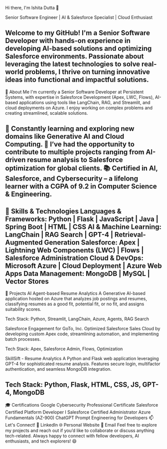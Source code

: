 Hi there, I'm Ishita Dutta 👋

Senior Software Engineer | AI & Salesforce Specialist | Cloud Enthusiast

Welcome to my GitHub! I'm a Senior Software Developer with hands-on experience in developing AI-based solutions and optimizing Salesforce environments. Passionate about leveraging the latest technologies to solve real-world problems, I thrive on turning innovative ideas into functional and impactful solutions.
-------------------------------------------------------------------------------------------------------------------------------------------------------------------------------------------------
🚀 About Me
I'm currently a Senior Software Developer at Persistent Systems, with expertise in Salesforce Development (Apex, LWC, Flows), AI-based applications using tools like LangChain, RAG, and Streamlit, and cloud deployments on Azure. I enjoy working on complex problems and creating streamlined, scalable solutions.

🌱 Constantly learning and exploring new domains like Generative AI and Cloud Computing.
💼 I’ve had the opportunity to contribute to multiple projects ranging from AI-driven resume analysis to Salesforce optimization for global clients.
📚 Certified in AI, Salesforce, and Cybersecurity – a lifelong learner with a CGPA of 9.2 in Computer Science & Engineering.
--------------------------------------------------------------------------------------------------------------------------------------------------------------------------------------------------

🔧 Skills & Technologies
Languages & Frameworks: Python | Flask | JavaScript | Java | Spring Boot | HTML | CSS
AI & Machine Learning: LangChain | RAG Search | GPT-4 | Retrieval-Augmented Generation
Salesforce: Apex | Lightning Web Components (LWC) | Flows | Salesforce Administration
Cloud & DevOps: Microsoft Azure | Cloud Deployment | Azure Web Apps
Data Management: MongoDB | MySQL | Vector Stores
--------------------------------------------------------------------------------------------------------------------------------------------------------------------------------------------------

🌟 Projects
AI Agent-based Resume Analytics
A Generative AI-based application hosted on Azure that analyzes job postings and resumes, classifying resumes as a good fit, potential fit, or no fit, and assigns suitability scores.

Tech Stack: Python, Streamlit, LangChain, Azure, Agents, RAG Search

Salesforce Engagement for GoTo, Inc.
Optimized Salesforce Sales Cloud by developing custom Apex code, streamlining automation, and implementing batch processes.

Tech Stack: Apex, Salesforce Admin, Flows, Optimization

SkillSift - Resume Analytics
A Python and Flask web application leveraging GPT-4 for sophisticated resume analysis. Features secure login, multifactor authentication, and seamless MongoDB integration.

Tech Stack: Python, Flask, HTML, CSS, JS, GPT-4, MongoDB
--------------------------------------------------------------------------------------------------------------------------------------------------------------------------------------------------

🎓 Certifications
Google Cybersecurity Professional Certificate
Salesforce Certified Platform Developer I
Salesforce Certified Administrator
Azure Fundamentals (AZ-900)
ChatGPT Prompt Engineering for Developers
📫 Let's Connect!
💼 LinkedIn
🌐 Personal Website
📧 Email
Feel free to explore my projects and reach out if you’d like to collaborate or discuss anything tech-related. Always happy to connect with fellow developers, AI enthusiasts, and tech explorers! 😄

